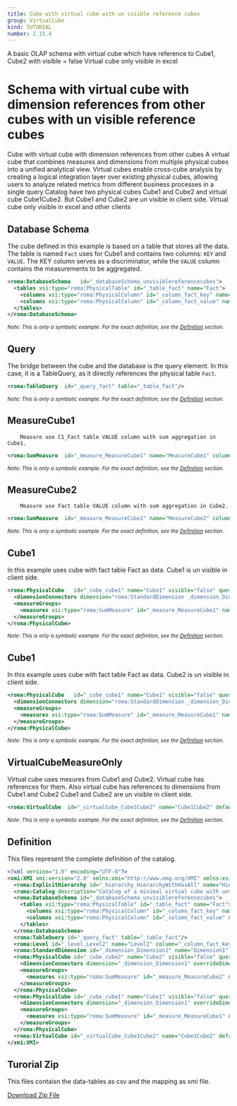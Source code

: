 ```yaml
---
title: Cube with virtual cube with un visible reference cubes
group: VirtualCube
kind: TUTORIAL
number: 2.15.4
---
```

A basic OLAP schema with virtual cube which have reference to Cube1, Cube2 with visible = false
Virtual cube only visible in excel


# Schema with virtual cube with dimension references from other cubes with un visible reference cubes

Cube with virtual cube with dimension references from other cubes
A virtual cube that combines measures and dimensions from multiple physical cubes into a unified analytical view.
Virtual cubes enable cross-cube analysis by creating a logical integration layer over existing physical cubes,
allowing users to analyze related metrics from different business processes in a single query
Catalog have two physical cubes Cube1 and Cube2 and virtual cube Cube1Cube2.
But Cube1 and Cube2 are un visible in client side.
Virtual cube only visible in excel and other clients


## Database Schema

The cube defined in this example is based on a table that stores all the data.
The table is named `Fact` uses for Cube1 and contains two columns: `KEY` and `VALUE`.
The KEY column serves as a discriminator, while the `VALUE` column contains the measurements to be aggregated.


```xml
<roma:DatabaseSchema   id="_databaseSchema_unvisiblereferencecubes">
  <tables xsi:type="roma:PhysicalTable" id="_table_fact" name="Fact">
    <columns xsi:type="roma:PhysicalColumn" id="_column_fact_key" name="KEY"/>
    <columns xsi:type="roma:PhysicalColumn" id="_column_fact_value" name="VALUE" type="Integer"/>
  </tables>
</roma:DatabaseSchema>

```
*<small>Note: This is only a symbolic example. For the exact definition, see the [Definition](#definition) section.</small>*
## Query

The bridge between the cube and the database is the query element. In this case, it is a TableQuery,
as it directly references the physical table `Fact`.


```xml
<roma:TableQuery  id="_query_fact" table="_table_fact"/>

```
*<small>Note: This is only a symbolic example. For the exact definition, see the [Definition](#definition) section.</small>*
## MeasureCube1

        Measure use C1_Fact table VALUE column with sum aggregation in Cube1.


```xml
<roma:SumMeasure  id="_measure_MeasureCube1" name="MeasureCube1" column="_column_fact_value"/>

```
*<small>Note: This is only a symbolic example. For the exact definition, see the [Definition](#definition) section.</small>*
## MeasureCube2

        Measure use Fact table VALUE column with sum aggregation in Cube2.


```xml
<roma:SumMeasure  id="_measure_MeasureCube2" name="MeasureCube2" column="_column_fact_value"/>

```
*<small>Note: This is only a symbolic example. For the exact definition, see the [Definition](#definition) section.</small>*
## Cube1

In this example uses cube with fact table Fact as data.
Cube1 is un visible in client side.


```xml
<roma:PhysicalCube   id="_cube_cube1" name="Cube1" visible="false" query="_query_fact">
  <dimensionConnectors dimension="roma:StandardDimension _dimension_Dimension1" overrideDimensionName="Cube1Dimension1" id="_dc_cube1Dimension1"/>
  <measureGroups>
    <measures xsi:type="roma:SumMeasure" id="_measure_MeasureCube1" name="MeasureCube1" column="_column_fact_value"/>
  </measureGroups>
</roma:PhysicalCube>

```
*<small>Note: This is only a symbolic example. For the exact definition, see the [Definition](#definition) section.</small>*
## Cube1

In this example uses cube with fact table Fact as data.
Cube2 is un visible in client side.


```xml
<roma:PhysicalCube   id="_cube_cube1" name="Cube1" visible="false" query="_query_fact">
  <dimensionConnectors dimension="roma:StandardDimension _dimension_Dimension1" overrideDimensionName="Cube1Dimension1" id="_dc_cube1Dimension1"/>
  <measureGroups>
    <measures xsi:type="roma:SumMeasure" id="_measure_MeasureCube1" name="MeasureCube1" column="_column_fact_value"/>
  </measureGroups>
</roma:PhysicalCube>

```
*<small>Note: This is only a symbolic example. For the exact definition, see the [Definition](#definition) section.</small>*
## VirtualCubeMeasureOnly

Virtual cube uses mesures from Cube1 and Cube2. Virtual cube has references for them.
Also virtual cube has references to dimensions from Cube1 and Cube2
Cube1 and Cube2 are un visible in client side.


```xml
<roma:VirtualCube  id="_virtualCube_Cube1Cube2" name="Cube1Cube2" defaultMeasure="roma:SumMeasure _measure_MeasureCube1" dimensionConnectors="_dc_cube1Dimension1 _dc_cube2Dimension1" referencedMeasures="roma:SumMeasure _measure_MeasureCube1 roma:SumMeasure _measure_MeasureCube2"/>

```
*<small>Note: This is only a symbolic example. For the exact definition, see the [Definition](#definition) section.</small>*

## Definition

This files represent the complete definition of the catalog.

```xml
<?xml version="1.0" encoding="UTF-8"?>
<xmi:XMI xmi:version="2.0" xmlns:xmi="http://www.omg.org/XMI" xmlns:xsi="http://www.w3.org/2001/XMLSchema-instance" xmlns:roma="https://www.daanse.org/spec/org.eclipse.daanse.rolap.mapping">
  <roma:ExplicitHierarchy id="_hierarchy_HierarchyWithHasAll" name="HierarchyWithHasAll" hasAll="false" primaryKey="_column_fact_key" query="_query_fact" levels="_level_Level2"/>
  <roma:Catalog description="Catalog of a minimal virtual cube with unvisible reference cubes" name="Cube with virtual cube with un visible reference cubes" cubes="_cube_cube1 _cube_cube2 _virtualCube_Cube1Cube2" dbschemas="_databaseSchema_unvisiblereferencecubes"/>
  <roma:DatabaseSchema id="_databaseSchema_unvisiblereferencecubes">
    <tables xsi:type="roma:PhysicalTable" id="_table_fact" name="Fact">
      <columns xsi:type="roma:PhysicalColumn" id="_column_fact_key" name="KEY"/>
      <columns xsi:type="roma:PhysicalColumn" id="_column_fact_value" name="VALUE" type="Integer"/>
    </tables>
  </roma:DatabaseSchema>
  <roma:TableQuery id="_query_fact" table="_table_fact"/>
  <roma:Level id="_level_Level2" name="Level2" column="_column_fact_key"/>
  <roma:StandardDimension id="_dimension_Dimension1" name="Dimension1" hierarchies="_hierarchy_HierarchyWithHasAll"/>
  <roma:PhysicalCube id="_cube_cube2" name="Cube2" visible="false" query="_query_fact">
    <dimensionConnectors dimension="_dimension_Dimension1" overrideDimensionName="Cube2Dimension1" id="_dc_cube2Dimension1"/>
    <measureGroups>
      <measures xsi:type="roma:SumMeasure" id="_measure_MeasureCube2" name="MeasureCube2" column="_column_fact_value"/>
    </measureGroups>
  </roma:PhysicalCube>
  <roma:PhysicalCube id="_cube_cube1" name="Cube1" visible="false" query="_query_fact">
    <dimensionConnectors dimension="_dimension_Dimension1" overrideDimensionName="Cube1Dimension1" id="_dc_cube1Dimension1"/>
    <measureGroups>
      <measures xsi:type="roma:SumMeasure" id="_measure_MeasureCube1" name="MeasureCube1" column="_column_fact_value"/>
    </measureGroups>
  </roma:PhysicalCube>
  <roma:VirtualCube id="_virtualCube_Cube1Cube2" name="Cube1Cube2" defaultMeasure="_measure_MeasureCube1" dimensionConnectors="_dc_cube1Dimension1 _dc_cube2Dimension1" referencedMeasures="_measure_MeasureCube1 _measure_MeasureCube2"/>
</xmi:XMI>

```



## Turorial Zip
This files contaisn the data-tables as csv and the mapping as xmi file.

<a href="./zip/tutorial.virtualcube.unvisiblereferencecubes.zip" download>Download Zip File</a>
